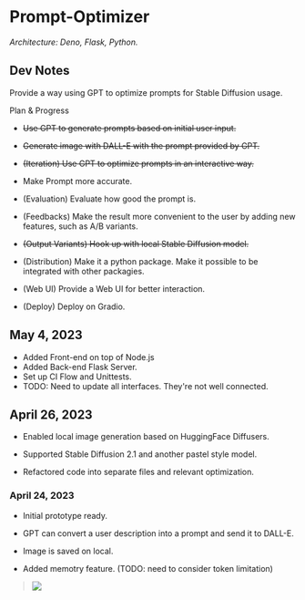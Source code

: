# Prompt-Optimizer

*Architecture: Deno, Flask, Python.*

## Dev Notes

Provide a way using GPT to optimize prompts for Stable Diffusion usage.

Plan & Progress

- ~~Use GPT to generate prompts based on initial user input.~~

- ~~Generate image with DALL-E with the prompt provided by GPT.~~

- ~~(Iteration) Use GPT to optimize prompts in an interactive way.~~

- Make Prompt more accurate.

- (Evaluation) Evaluate how good the prompt is.

- (Feedbacks) Make the result more convenient to the user by adding new features, such as A/B variants.

- ~~(Output Variants) Hook up with local Stable Diffusion model.~~

- (Distribution) Make it a python package. Make it possible to be integrated with other packagies. 

- (Web UI) Provide a Web UI for better interaction.

- (Deploy) Deploy on Gradio.

## May 4, 2023
- Added Front-end on top of Node.js
- Added Back-end Flask Server.
- Set up CI Flow and Unittests.
- TODO: Need to update all interfaces. They're not well connected.

## April 26, 2023

- Enabled local image generation based on HuggingFace Diffusers.

- Supported Stable Diffusion 2.1 and another pastel style model.

- Refactored code into separate files and relevant optimization.

### April 24, 2023

- Initial prototype ready.

- GPT can convert a user description into a prompt and send it to DALL-E.

- Image is saved on local.

- Added memotry feature. (TODO: need to consider token limitation)

> ![](./example.png)
